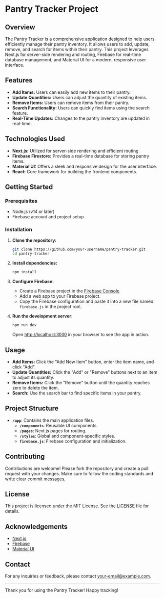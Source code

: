 # Pantry Tracker Project

## Overview

The Pantry Tracker is a comprehensive application designed to help users efficiently manage their pantry inventory. It allows users to add, update, remove, and search for items within their pantry. This project leverages Next.js for server-side rendering and routing, Firebase for real-time database management, and Material UI for a modern, responsive user interface.

## Features

- **Add Items:** Users can easily add new items to their pantry.
- **Update Quantities:** Users can adjust the quantity of existing items.
- **Remove Items:** Users can remove items from their pantry.
- **Search Functionality:** Users can quickly find items using the search feature.
- **Real-Time Updates:** Changes to the pantry inventory are updated in real-time.

## Technologies Used

- **Next.js:** Utilized for server-side rendering and efficient routing.
- **Firebase Firestore:** Provides a real-time database for storing pantry items.
- **Material UI:** Offers a sleek and responsive design for the user interface.
- **React:** Core framework for building the frontend components.

## Getting Started

### Prerequisites

- Node.js (v14 or later)
- Firebase account and project setup

### Installation

1. **Clone the repository:**
   ```bash
   git clone https://github.com/your-username/pantry-tracker.git
   cd pantry-tracker
   ```

2. **Install dependencies:**
   ```bash
   npm install
   ```

3. **Configure Firebase:**
   - Create a Firebase project in the [Firebase Console](https://console.firebase.google.com/).
   - Add a web app to your Firebase project.
   - Copy the Firebase configuration and paste it into a new file named `firebase.js` in the project root.

4. **Run the development server:**
   ```bash
   npm run dev
   ```

   Open [http://localhost:3000](http://localhost:3000) in your browser to see the app in action.

## Usage

- **Add Items:** Click the "Add New Item" button, enter the item name, and click "Add".
- **Update Quantities:** Click the "Add" or "Remove" buttons next to an item to adjust its quantity.
- **Remove Items:** Click the "Remove" button until the quantity reaches zero to delete the item.
- **Search:** Use the search bar to find specific items in your pantry.

## Project Structure

- **`/app`**: Contains the main application files.
  - **`/components`**: Reusable UI components.
  - **`/pages`**: Next.js pages for routing.
  - **`/styles`**: Global and component-specific styles.
  - **`firebase.js`**: Firebase configuration and initialization.

## Contributing

Contributions are welcome! Please fork the repository and create a pull request with your changes. Make sure to follow the coding standards and write clear commit messages.

## License

This project is licensed under the MIT License. See the [LICENSE](LICENSE) file for details.

## Acknowledgements

- [Next.js](https://nextjs.org/)
- [Firebase](https://firebase.google.com/)
- [Material UI](https://mui.com/)

## Contact

For any inquiries or feedback, please contact [your-email@example.com](mailto:your-email@example.com).

---

Thank you for using the Pantry Tracker! Happy tracking!